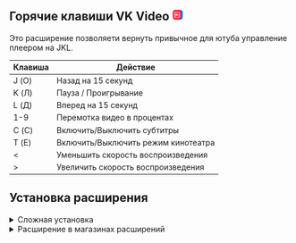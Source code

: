 <div>
  <h2>Горячие клавиши VK Video <img src="public/images/icon-32.png" width="20px"></h2>
  <p>Это расширение позволяети вернуть привычное для ютуба управление плеером на JKL.
</div>

| Клавиша | Действие                             |
|---------|--------------------------------------|
| J (О)   | Назад на 15 секунд                   |
| K (Л)   | Пауза / Проигрывание                 |
| L (Д)   | Вперед на 15 секунд                  |
| 1-9     | Перемотка видео в процентах          |
| C (С)   | Включить/Выключить субтитры          |
| T (Е)   | Включить/Выключить режим кинотеатра  |
| \<      | Уменьшить скорость воспроизведения   |
| \>      | Увеличить скорость воспроизведения   |

<div>
<h2>Установка расширения</h2>

<details>
<summary>Cложная установка</summary>

1. Открыть страницу (chrome://extensions)
2. Включить режим разработчика (правый верхний угол)
3. Загрузить распакованное расширение (левый верхний угол)

</details>

<details>
<summary>Расширение в магазинах расширений</summary> 

1. https://vk.cc/cKRyjf

</details>
</div>
